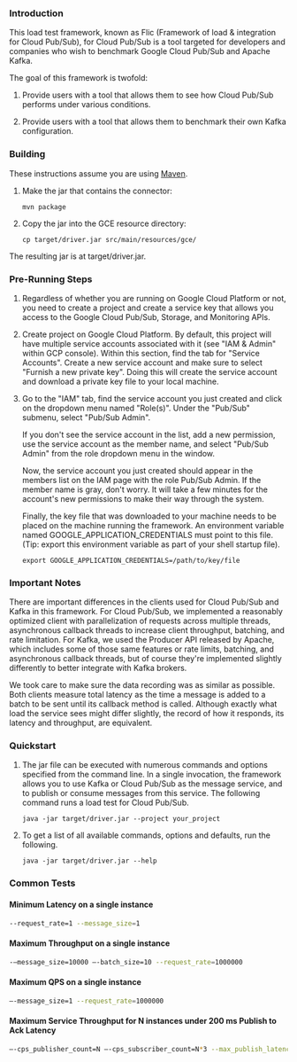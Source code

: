 ### Introduction

This load test framework, known as Flic (Framework of load & integration for
Cloud Pub/Sub), for Cloud Pub/Sub is a tool targeted for developers and
companies who wish to benchmark Google Cloud Pub/Sub and Apache Kafka.

The goal of this framework is twofold:

1.  Provide users with a tool that allows them to see how Cloud Pub/Sub performs
    under various conditions.

2.  Provide users with a tool that allows them to benchmark their own Kafka
    configuration.

### Building

These instructions assume you are using [Maven](https://maven.apache.org/).

1.  Make the jar that contains the connector:

    `mvn package`

2. Copy the jar into the GCE resource directory:

    `cp target/driver.jar src/main/resources/gce/`

The resulting jar is at target/driver.jar.

### Pre-Running Steps

1.  Regardless of whether you are running on Google Cloud Platform or not, you
    need to create a project and create a service key that allows you access to
    the Google Cloud Pub/Sub, Storage, and Monitoring APIs.

2.  Create project on Google Cloud Platform. By default, this project will have
    multiple service accounts associated with it (see "IAM & Admin" within GCP
    console). Within this section, find the tab for "Service Accounts". Create a
    new service account and make sure to select "Furnish a new private key".
    Doing this will create the service account and download a private key file
    to your local machine.

3.  Go to the "IAM" tab, find the service account you just created and click on
    the dropdown menu named "Role(s)". Under the "Pub/Sub" submenu, select
    "Pub/Sub Admin".

    If you don't see the service account in the list, add a new permission, use
    the service account as the member name, and select "Pub/Sub Admin" from the
    role dropdown menu in the window.

    Now, the service account you just created should appear in the members list
    on the IAM page with the role Pub/Sub Admin. If the member name is gray,
    don't worry. It will take a few minutes for the account's new permissions to
    make their way through the system.

    Finally, the key file that was downloaded to your machine
    needs to be placed on the machine running the framework. An environment
    variable named GOOGLE_APPLICATION_CREDENTIALS must point to this file. (Tip:
    export this environment variable as part of your shell startup file).

    `export GOOGLE_APPLICATION_CREDENTIALS=/path/to/key/file`

### Important Notes

There are important differences in the clients used for Cloud Pub/Sub and Kafka
in this framework. For Cloud Pub/Sub, we implemented a reasonably optimized
client with parallelization of requests across multiple threads, asynchronous
callback threads to increase client throughput, batching, and rate limitation.
For Kafka, we used the Producer API released by Apache, which includes some of
those same features or rate limits, batching, and asynchronous callback threads,
but of course they're implemented slightly differently to better integrate with
Kafka brokers.

We took care to make sure the data recording was as similar as possible. Both clients
measure total latency as the time a message is added to a batch to be sent until its
callback method is called. Although exactly what load the service sees might differ
slightly, the record of how it responds, its latency and throughput, are equivalent.

### Quickstart

1.  The jar file can be executed with numerous commands and options specified
    from the command line. In a single invocation, the framework allows you to
    use Kafka or Cloud Pub/Sub as the message service, and to publish or consume
    messages from this service. The following command runs a load test for Cloud
    Pub/Sub.

    `java -jar target/driver.jar --project your_project`

2.  To get a list of all available commands, options and defaults, run the
    following.

    `java -jar target/driver.jar --help`

### Common Tests

#### Minimum Latency on a single instance

```bash
--request_rate=1 --message_size=1
```

#### Maximum Throughput on a single instance

```bash
-—message_size=10000 —-batch_size=10 --request_rate=1000000
```

#### Maximum QPS on a single instance

```bash
—-message_size=1 --request_rate=1000000
```

#### Maximum Service Throughput for N instances under 200 ms Publish to Ack Latency

```bash
—-cps_publisher_count=N —-cps_subscriber_count=N*3 --max_publish_latency_test=true --max_publish_latency_millis=200 --request_rate=100
```
